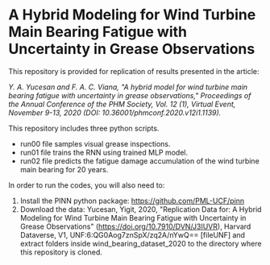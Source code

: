 # A Hybrid Modeling for Wind Turbine Main Bearing Fatigue with Uncertainty in Grease Observations

This repository is provided for replication of results presented in the article:

*Y. A. Yucesan and F. A. C. Viana, "A hybrid model for wind turbine main bearing fatigue with uncertainty in grease observations," Proceedings of the Annual Conference of the PHM Society, Vol. 12 (1), Virtual Event, November 9-13, 2020 (DOI: 10.36001/phmconf.2020.v12i1.1139).*

This repository includes three python scripts.

- run00 file samples visual grease inspections.
- run01 file trains the RNN using trained MLP model.
- run02 file predicts the fatigue damage accumulation of the wind turbine main bearing for 20 years.

In order to run the codes, you will also need to:
1. Install the PINN python package: https://github.com/PML-UCF/pinn
2. Download the data:
Yucesan, Yigit, 2020, "Replication Data for: A Hybrid Modeling for Wind Turbine Main Bearing Fatigue with Uncertainty in Grease Observations" (https://doi.org/10.7910/DVN/J3IUVR), Harvard Dataverse, V1, UNF:6:QG0Aog7znSpX/zq2A/nYwQ== [fileUNF]
and extract folders inside wind_bearing_dataset_2020 to the directory where this repository is cloned.
